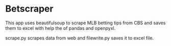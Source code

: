 # Betscraper

This app uses beautifulsoup to scrape MLB betting tips from CBS and saves them to excel with help the of pandas and openpyxl.

scrape.py scrapes data from web and filewrite.py saves it to excel file.
